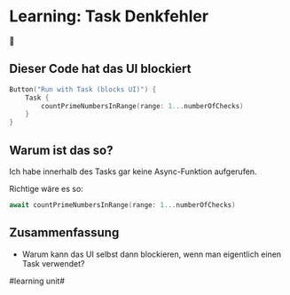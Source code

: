 # Learning: Task Denkfehler
🧠

## Dieser Code hat das UI blockiert

```swift
Button("Run with Task (blocks UI)") { 
    Task {
		countPrimeNumbersInRange(range: 1...numberOfChecks)   
    }
}
```

## Warum ist das so?

Ich habe innerhalb des Tasks gar keine Async-Funktion aufgerufen. 

Richtige wäre es so:

```swift
await countPrimeNumbersInRange(range: 1...numberOfChecks)
```

## Zusammenfassung
- Warum kann das UI selbst dann blockieren, wenn man eigentlich einen Task verwendet?

#learning unit#